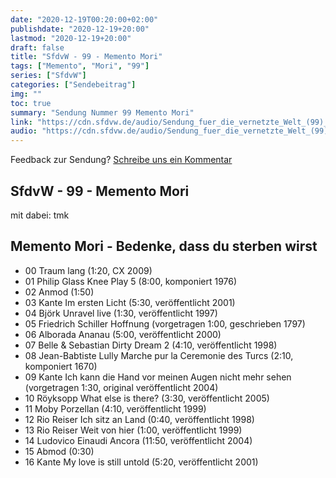 ```yaml
---
date: "2020-12-19T00:20:00+02:00"
publishdate: "2020-12-19+20:00"
lastmod: "2020-12-19+20:00"
draft: false
title: "SfdvW - 99 - Memento Mori"
tags: ["Memento", "Mori", "99"]
series: ["SfdvW"]
categories: ["Sendebeitrag"]
img: ""
toc: true
summary: "Sendung Nummer 99 Memento Mori"
link: "https://cdn.sfdvw.de/audio/Sendung_fuer_die_vernetzte_Welt_(99)_2020_12_19_Memento_Mori.mp3"
audio: "https://cdn.sfdvw.de/audio/Sendung_fuer_die_vernetzte_Welt_(99)_2020_12_19_Memento_Mori.mp3"
---
```


<div align="center" id="example"></div>
<script src="https://cdn.podlove.org/web-player/embed.js"></script>

Feedback zur Sendung?
[Schreibe uns ein Kommentar](mailto:SfdvW@radiocorax.de)

## SfdvW - 99 - Memento Mori
mit dabei: tmk

## Memento Mori - Bedenke, dass du sterben wirst

* 00 Traum lang (1:20, CX 2009)
* 01 Philip Glass Knee Play 5 (8:00, komponiert 1976)
* 02 Anmod (1:50)
* 03 Kante Im ersten Licht (5:30, veröffentlicht 2001)
* 04 Björk Unravel live (1:30, veröffentlicht 1997)
* 05 Friedrich Schiller Hoffnung (vorgetragen 1:00, geschrieben 1797)
* 06 Alborada Ananau (5:00, veröffentlicht 2000)
* 07 Belle & Sebastian Dirty Dream 2 (4:10, veröffentlicht 1998)
* 08 Jean-Babtiste Lully Marche pur la Ceremonie des Turcs (2:10, komponiert 1670)
* 09 Kante Ich kann die Hand vor meinen Augen nicht mehr sehen (vorgetragen 1:30, original veröffentlicht 2004)
* 10 Röyksopp What else is there? (3:30, veröffentlicht 2005)
* 11 Moby Porzellan (4:10, veröffentlicht 1999)
* 12 Rio Reiser Ich sitz an Land (0:40, veröffentlicht 1998)
* 13 Rio Reiser Weit von hier (1:00, veröffentlicht 1999)
* 14 Ludovico Einaudi Ancora (11:50, veröffentlicht 2004)
* 15 Abmod (0:30)
* 16 Kante My love is still untold (5:20, veröffentlicht 2001)


<script>
  podlovePlayer('#example', '/blog/sfdvw99.json');
</script>
